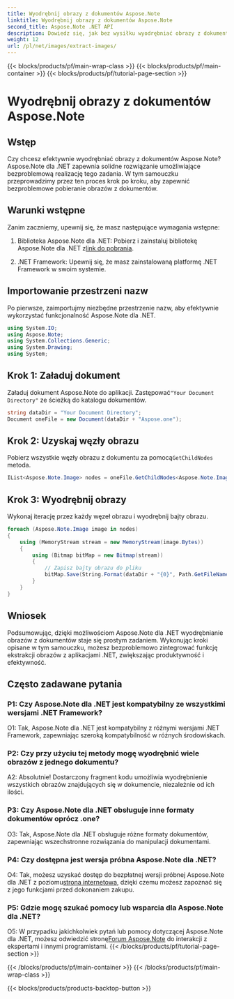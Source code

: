 ```yaml
---
title: Wyodrębnij obrazy z dokumentów Aspose.Note
linktitle: Wyodrębnij obrazy z dokumentów Aspose.Note
second_title: Aspose.Note .NET API
description: Dowiedz się, jak bez wysiłku wyodrębniać obrazy z dokumentów Aspose.Note za pomocą Aspose.Note dla .NET. Zwiększ swoje możliwości manipulowania dokumentami dzięki temu wszechstronnemu samouczkowi.
weight: 12
url: /pl/net/images/extract-images/
---
```


{{< blocks/products/pf/main-wrap-class >}}
{{< blocks/products/pf/main-container >}}
{{< blocks/products/pf/tutorial-page-section >}}

# Wyodrębnij obrazy z dokumentów Aspose.Note

## Wstęp

Czy chcesz efektywnie wyodrębniać obrazy z dokumentów Aspose.Note? Aspose.Note dla .NET zapewnia solidne rozwiązanie umożliwiające bezproblemową realizację tego zadania. W tym samouczku przeprowadzimy przez ten proces krok po kroku, aby zapewnić bezproblemowe pobieranie obrazów z dokumentów.

## Warunki wstępne

Zanim zaczniemy, upewnij się, że masz następujące wymagania wstępne:

1.  Biblioteka Aspose.Note dla .NET: Pobierz i zainstaluj bibliotekę Aspose.Note dla .NET z[link do pobrania](https://releases.aspose.com/note/net/).
   
2. .NET Framework: Upewnij się, że masz zainstalowaną platformę .NET Framework w swoim systemie.

## Importowanie przestrzeni nazw

Po pierwsze, zaimportujmy niezbędne przestrzenie nazw, aby efektywnie wykorzystać funkcjonalność Aspose.Note dla .NET.

```csharp
using System.IO;
using Aspose.Note;
using System.Collections.Generic;
using System.Drawing;
using System;
```

## Krok 1: Załaduj dokument

 Załaduj dokument Aspose.Note do aplikacji. Zastępować`"Your Document Directory"` ze ścieżką do katalogu dokumentów.

```csharp
string dataDir = "Your Document Directory";
Document oneFile = new Document(dataDir + "Aspose.one");
```

## Krok 2: Uzyskaj węzły obrazu

 Pobierz wszystkie węzły obrazu z dokumentu za pomocą`GetChildNodes` metoda.

```csharp
IList<Aspose.Note.Image> nodes = oneFile.GetChildNodes<Aspose.Note.Image>();
```

## Krok 3: Wyodrębnij obrazy

Wykonaj iterację przez każdy węzeł obrazu i wyodrębnij bajty obrazu.

```csharp
foreach (Aspose.Note.Image image in nodes)
{
    using (MemoryStream stream = new MemoryStream(image.Bytes))
    {
        using (Bitmap bitMap = new Bitmap(stream))
        {
            // Zapisz bajty obrazu do pliku
            bitMap.Save(String.Format(dataDir + "{0}", Path.GetFileName(image.FileName)));
        }
    }
}
```

## Wniosek

Podsumowując, dzięki możliwościom Aspose.Note dla .NET wyodrębnianie obrazów z dokumentów staje się prostym zadaniem. Wykonując kroki opisane w tym samouczku, możesz bezproblemowo zintegrować funkcję ekstrakcji obrazów z aplikacjami .NET, zwiększając produktywność i efektywność.

## Często zadawane pytania

### P1: Czy Aspose.Note dla .NET jest kompatybilny ze wszystkimi wersjami .NET Framework?

O1: Tak, Aspose.Note dla .NET jest kompatybilny z różnymi wersjami .NET Framework, zapewniając szeroką kompatybilność w różnych środowiskach.

### P2: Czy przy użyciu tej metody mogę wyodrębnić wiele obrazów z jednego dokumentu?

A2: Absolutnie! Dostarczony fragment kodu umożliwia wyodrębnienie wszystkich obrazów znajdujących się w dokumencie, niezależnie od ich ilości.

### P3: Czy Aspose.Note dla .NET obsługuje inne formaty dokumentów oprócz .one?

O3: Tak, Aspose.Note dla .NET obsługuje różne formaty dokumentów, zapewniając wszechstronne rozwiązania do manipulacji dokumentami.

### P4: Czy dostępna jest wersja próbna Aspose.Note dla .NET?

 O4: Tak, możesz uzyskać dostęp do bezpłatnej wersji próbnej Aspose.Note dla .NET z poziomu[strona internetowa](https://releases.aspose.com/), dzięki czemu możesz zapoznać się z jego funkcjami przed dokonaniem zakupu.

### P5: Gdzie mogę szukać pomocy lub wsparcia dla Aspose.Note dla .NET?

 O5: W przypadku jakichkolwiek pytań lub pomocy dotyczącej Aspose.Note dla .NET, możesz odwiedzić stronę[Forum Aspose.Note](https://forum.aspose.com/c/note/28) do interakcji z ekspertami i innymi programistami.
{{< /blocks/products/pf/tutorial-page-section >}}

{{< /blocks/products/pf/main-container >}}
{{< /blocks/products/pf/main-wrap-class >}}

{{< blocks/products/products-backtop-button >}}
